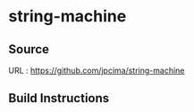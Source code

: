 # string-machine

## Source
URL : https://github.com/jpcima/string-machine

## Build Instructions
```sh
```
